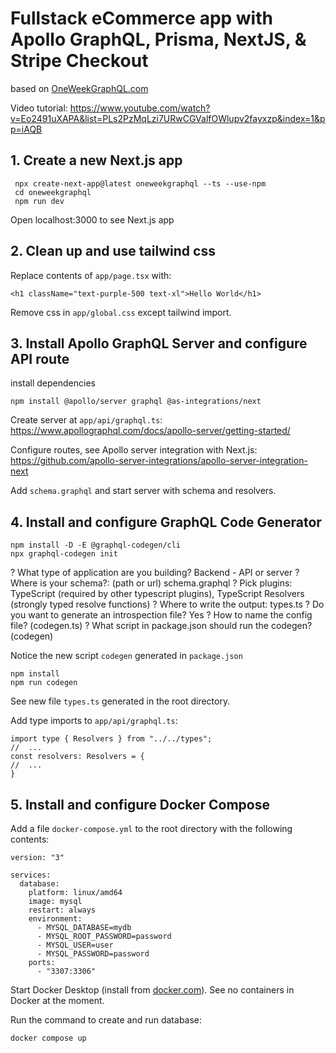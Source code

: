# Fullstack eCommerce app with Apollo GraphQL, Prisma, NextJS, & Stripe Checkout

based on [OneWeekGraphQL.com](OneWeekGraphQL.com)

Video tutorial: https://www.youtube.com/watch?v=Eo2491uXAPA&list=PLs2PzMqLzi7URwCGValfOWlupv2fayxzp&index=1&pp=iAQB

## 1. Create a new Next.js app

```
 npx create-next-app@latest oneweekgraphql --ts --use-npm
 cd oneweekgraphql
 npm run dev
```

Open localhost:3000 to see Next.js app

## 2. Clean up and use tailwind css

Replace contents of `app/page.tsx` with:

```
<h1 className="text-purple-500 text-xl">Hello World</h1>
```

Remove css in `app/global.css` except tailwind import.

## 3. Install Apollo GraphQL Server and configure API route

install dependencies

```
npm install @apollo/server graphql @as-integrations/next
```

Create server at `app/api/graphql.ts`:
https://www.apollographql.com/docs/apollo-server/getting-started/

Configure routes, see Apollo server integration with Next.js:
https://github.com/apollo-server-integrations/apollo-server-integration-next

Add `schema.graphql` and start server with schema and resolvers.

## 4. Install and configure GraphQL Code Generator

```
npm install -D -E @graphql-codegen/cli
npx graphql-codegen init
```

? What type of application are you building? Backend - API or server
? Where is your schema?: (path or url) schema.graphql
? Pick plugins: TypeScript (required by other typescript plugins), TypeScript Resolvers (strongly typed resolve functions)
? Where to write the output: types.ts
? Do you want to generate an introspection file? Yes
? How to name the config file? (codegen.ts)
? What script in package.json should run the codegen? (codegen)

Notice the new script `codegen` generated in `package.json`

```
npm install
npm run codegen
```

See new file `types.ts` generated in the root directory.

Add type imports to `app/api/graphql.ts`:

```
import type { Resolvers } from "../../types";
//  ...
const resolvers: Resolvers = {
//  ...
}
```

## 5. Install and configure Docker Compose

Add a file `docker-compose.yml` to the root directory with the following contents:

```
version: "3"

services:
  database:
    platform: linux/amd64
    image: mysql
    restart: always
    environment:
      - MYSQL_DATABASE=mydb
      - MYSQL_ROOT_PASSWORD=password
      - MYSQL_USER=user
      - MYSQL_PASSWORD=password
    ports:
      - "3307:3306"
```

Start Docker Desktop (install from [docker.com](https://docs.docker.com/desktop/install/windows-install/)).
See no containers in Docker at the moment.

Run the command to create and run database:

```
docker compose up
```
